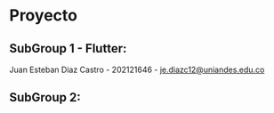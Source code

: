 # Proyecto

## SubGroup 1 - Flutter:

Juan Esteban Diaz Castro - 202121646 - je.diazc12@uniandes.edu.co

## SubGroup 2:


